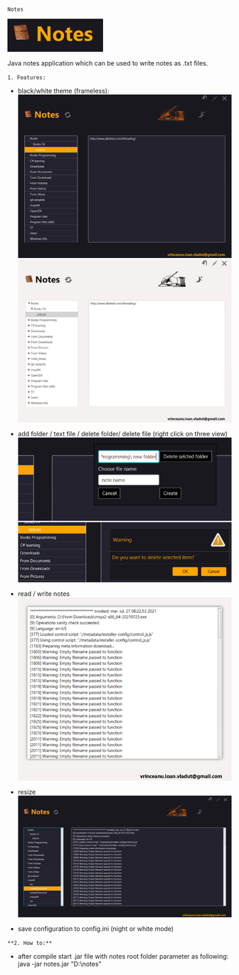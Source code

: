`Notes`

![img.png](img.png)

Java notes application which can be used to write notes as .txt files.

`1. Features:`
- black/white theme (frameless):
![img_1.png](img_1.png)![img_2.png](img_2.png)
  

- add folder / text file / delete folder/ delete file (right click on three view)
![img_3.png](img_3.png)![img_4.png](img_4.png)
  

- read / write notes
![img_5.png](img_5.png)
  

- resize
![img_6.png](img_6.png)

- save configuration to config.ini (night or white mode)  

`**2. How to:**`
- after compile start .jar file with notes root folder parameter as following:
java -jar notes.jar "D:\notes"
  

